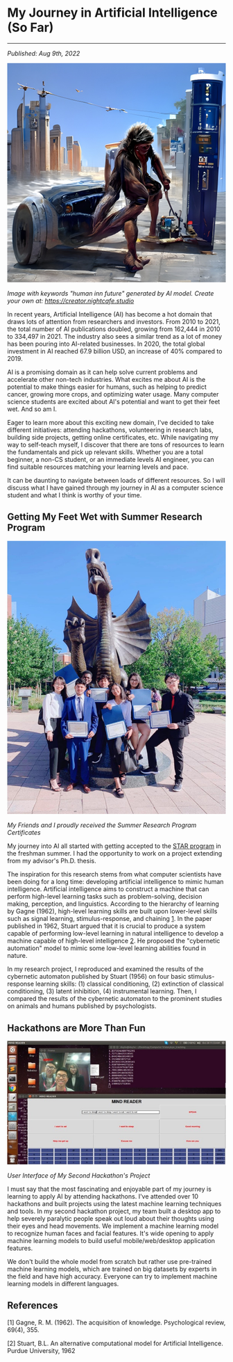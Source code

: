 # My Journey in Artificial Intelligence (So Far)
---
*Published: Aug 9th, 2022*

![Image generated by AI model](https://github.com/AriNguyen/aringuyen.github.io/blob/faf7a9f5560180dd987490efb3444c0ba3a1cd14/src/assets/blogs/blog3/ai5.jpg?raw=true)

*Image with keywords "human inn future" generated by AI model. Create your own at: https://creator.nightcafe.studio*

In recent years, Artificial Intelligence (AI) has become a hot domain that draws lots of attention from researchers and investors. From 2010 to 2021, the total number of AI publications doubled, growing from 162,444 in 2010 to 334,497 in 2021. The industry also sees a similar trend as a lot of money has been pouring into AI-related businesses. In 2020, the total global investment in AI reached 67.9 billion USD, an increase of 40% compared to 2019. 

AI is a promising domain as it can help solve current problems and accelerate other non-tech industries. What excites me about AI is the potential to make things easier for humans, such as helping to predict cancer, growing more crops, and optimizing water usage. Many computer science students are excited about AI's potential and want to get their feet wet. And so am I. 

Eager to learn more about this exciting new domain, I've decided to take different initiatives: attending hackathons, volunteering in research labs, building side projects, getting online certificates, etc. While navigating my way to self-teach myself, I discover that there are tons of resources to learn the fundamentals and pick up relevant skills. Whether you are a total beginner, a non-CS student, or an immediate levels AI engineer, you can find suitable resources matching your learning levels and pace. 

It can be daunting to navigate between loads of different resources. So I will discuss what I have gained through my journey in AI as a computer science student and what I think is worthy of your time. 

## Getting My Feet Wet with Summer Research Program 
![](https://github.com/AriNguyen/aringuyen.github.io/blob/f8f15f5865fb8fee5083835df537774536a66dc7/src/assets/blogs/blog3/star.jpg?raw=true)

*My Friends and I proudly received the Summer Research Program Certificates*

My journey into AI all started with getting accepted to the [STAR program](https://drexel.edu/pennoni/urep/undergraduate-research/STAR-scholars/) in the freshman summer. I had the opportunity to work on a project extending from my advisor's Ph.D. thesis.  

The inspiration for this research stems from what computer scientists have been doing for a long time: developing artificial intelligence to mimic human intelligence. Artificial intelligence aims to construct a machine that can perform high-level learning tasks such as problem-solving, decision making, perception, and linguistics. According to the hierarchy of learning by Gagne (1962), high-level learning skills are built upon lower-level skills such as signal learning, stimulus-response, and chaining [1](#references). In the paper published in 1962, Stuart argued that it is crucial to produce a system capable of performing low-level learning in natural intelligence to develop a machine capable of high-level intelligence [2](#references). He proposed the "cybernetic automation" model to mimic some low-level learning abilities found in nature.

In my research project, I reproduced and examined the results of the cybernetic automaton published by Stuart (1956) on four basic stimulus-response learning skills: (1) classical conditioning, (2) extinction of classical conditioning, (3) latent inhibition, (4) instrumental learning. Then, I compared the results of the cybernetic automaton to the prominent studies on animals and humans published by psychologists.

## Hackathons are More Than Fun
![](https://github.com/AriNguyen/aringuyen.github.io/blob/f8f15f5865fb8fee5083835df537774536a66dc7/src/assets/blogs/blog1/speak-your-mind.jpg?raw=true)

*User Interface of My Second Hackathon's Project*

I must say that the most fascinating and enjoyable part of my journey is learning to apply AI by attending hackathons. I've attended over 10 hackathons and built projects using the latest machine learning techniques and tools. In my second hackathon project, my team built a desktop app to help severely paralytic people speak out loud about their thoughts using their eyes and head movements. We implement a machine learning model to recognize human faces and facial features. It's wide opening to apply machine learning models to build useful mobile/web/desktop application features.

We don't build the whole model from scratch but rather use pre-trained machine learning models, which are trained on big datasets by experts in the field and have high accuracy. Everyone can try to implement machine learning models in different languages. 

## References
[1] Gagne, R. M. (1962). The acquisition of knowledge. Psychological review, 69(4), 355.

[2] Stuart, B.L. An alternative computational model for Artificial Intelligence. Purdue University, 1962